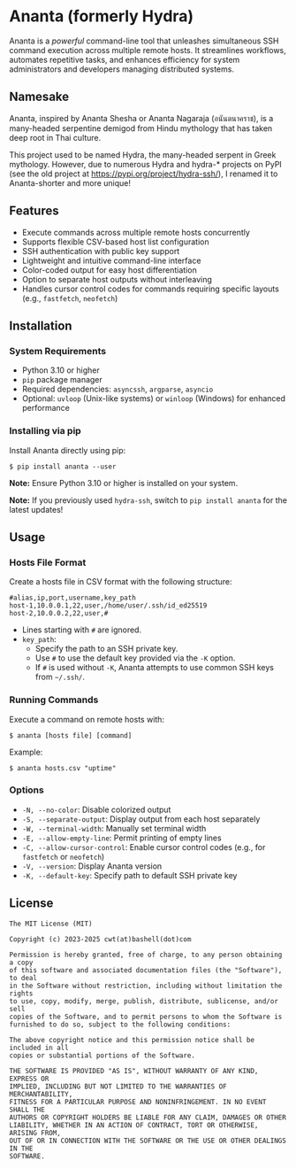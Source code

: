 # Ananta (formerly Hydra)

Ananta is a *powerful* command-line tool that unleashes simultaneous SSH command execution across multiple remote hosts. It streamlines workflows, automates repetitive tasks, and enhances efficiency for system administrators and developers managing distributed systems.

## Namesake

Ananta, inspired by Ananta Shesha or Ananta Nagaraja (อนันตนาคราช), is a many-headed serpentine demigod from Hindu mythology that has taken deep root in Thai culture.

This project used to be named Hydra, the many-headed serpent in Greek mythology. However, due to numerous Hydra and hydra-* projects on PyPI (see the old project at https://pypi.org/project/hydra-ssh/), I renamed it to Ananta-shorter and more unique!

## Features

- Execute commands across multiple remote hosts concurrently
- Supports flexible CSV-based host list configuration
- SSH authentication with public key support
- Lightweight and intuitive command-line interface
- Color-coded output for easy host differentiation
- Option to separate host outputs without interleaving
- Handles cursor control codes for commands requiring specific layouts (e.g., `fastfetch`, `neofetch`)

## Installation

### System Requirements

- Python 3.10 or higher
- `pip` package manager
- Required dependencies: `asyncssh`, `argparse`, `asyncio`
- Optional: `uvloop` (Unix-like systems) or `winloop` (Windows) for enhanced performance

### Installing via pip

Install Ananta directly using pip:

```
$ pip install ananta --user
```

**Note:** Ensure Python 3.10 or higher is installed on your system.

**Note:** If you previously used `hydra-ssh`, switch to `pip install ananta` for the latest updates!

## Usage

### Hosts File Format

Create a hosts file in CSV format with the following structure:

```csv
#alias,ip,port,username,key_path
host-1,10.0.0.1,22,user,/home/user/.ssh/id_ed25519
host-2,10.0.0.2,22,user,#
```

- Lines starting with `#` are ignored.
- `key_path`:
  - Specify the path to an SSH private key.
  - Use `#` to use the default key provided via the `-K` option.
  - If `#` is used without `-K`, Ananta attempts to use common SSH keys from `~/.ssh/`.

### Running Commands

Execute a command on remote hosts with:

```
$ ananta [hosts file] [command]
```

Example:

```
$ ananta hosts.csv "uptime"
```

### Options

- `-N, --no-color`: Disable colorized output
- `-S, --separate-output`: Display output from each host separately
- `-W, --terminal-width`: Manually set terminal width
- `-E, --allow-empty-line`: Permit printing of empty lines
- `-C, --allow-cursor-control`: Enable cursor control codes (e.g., for `fastfetch` or `neofetch`)
- `-V, --version`: Display Ananta version
- `-K, --default-key`: Specify path to default SSH private key

## License

```
The MIT License (MIT)

Copyright (c) 2023-2025 cwt(at)bashell(dot)com

Permission is hereby granted, free of charge, to any person obtaining a copy
of this software and associated documentation files (the "Software"), to deal
in the Software without restriction, including without limitation the rights
to use, copy, modify, merge, publish, distribute, sublicense, and/or sell
copies of the Software, and to permit persons to whom the Software is
furnished to do so, subject to the following conditions:

The above copyright notice and this permission notice shall be included in all
copies or substantial portions of the Software.

THE SOFTWARE IS PROVIDED "AS IS", WITHOUT WARRANTY OF ANY KIND, EXPRESS OR
IMPLIED, INCLUDING BUT NOT LIMITED TO THE WARRANTIES OF MERCHANTABILITY,
FITNESS FOR A PARTICULAR PURPOSE AND NONINFRINGEMENT. IN NO EVENT SHALL THE
AUTHORS OR COPYRIGHT HOLDERS BE LIABLE FOR ANY CLAIM, DAMAGES OR OTHER
LIABILITY, WHETHER IN AN ACTION OF CONTRACT, TORT OR OTHERWISE, ARISING FROM,
OUT OF OR IN CONNECTION WITH THE SOFTWARE OR THE USE OR OTHER DEALINGS IN THE
SOFTWARE.
```

